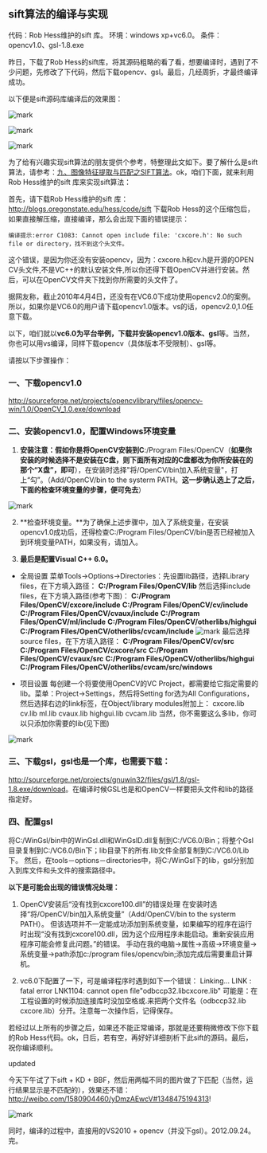 ## sift算法的编译与实现

代码：Rob Hess维护的sift 库。
环境：windows xp+vc6.0。
条件：opencv1.0、gsl-1.8.exe

昨日，下载了Rob Hess的sift库，将其源码粗略的看了看，想要编译时，遇到了不少问题，先修改了下代码，然后下载opencv、gsl。最后，几经周折，才最终编译成功。

以下便是sift源码库编译后的效果图：

![mark](http://pacdb2bfr.bkt.clouddn.com/blog/image/180708/Fc2Ak23lDD.jpg?imageslim)

![mark](http://pacdb2bfr.bkt.clouddn.com/blog/image/180708/lb92ikGff6.jpg?imageslim)

![mark](http://pacdb2bfr.bkt.clouddn.com/blog/image/180708/1gLhgbkigi.jpg?imageslim)

为了给有兴趣实现sift算法的朋友提供个参考，特整理此文如下。要了解什么是sift算法，请参考：[九、图像特征提取与匹配之SIFT算法](http://blog.csdn.net/v_JULY_v/article/details/6186942)。ok，咱们下面，就来利用Rob Hess维护的sift 库来实现sift算法：

首先，请下载Rob Hess维护的sift 库：
<http://blogs.oregonstate.edu/hess/code/sift>
下载Rob Hess的这个压缩包后，如果直接解压缩，直接编译，那么会出现下面的错误提示：

	编译提示:error C1083: Cannot open include file: 'cxcore.h': No such file or directory，找不到这个头文件。

这个错误，是因为你还没有安装opencv，因为：cxcore.h和cv.h是开源的OPEN CV头文件,不是VC++的默认安装文件,所以你还得下载OpenCV并进行安装。然后，可以在OpenCV文件夹下找到你所需要的头文件了。

据网友称，截止2010年4月4日，还没有在VC6.0下成功使用opencv2.0的案例。所以，如果你是VC6.0的用户请下载opencv1.0版本。vs的话，opencv2.0,1.0任意下载。

以下，咱们就以**vc6.0为平台举例，下载并安装opencv1.0版本、gsl**等。当然，你也可以用vs编译，同样下载opencv（具体版本不受限制）、gsl等。

请按以下步骤操作：

### 一、下载opencv1.0

<http://sourceforge.net/projects/opencvlibrary/files/opencv-win/1.0/OpenCV_1.0.exe/download>

### 二、安装opencv1.0，配置Windows环境变量

1. **安装注意：**假如你是将OpenCV安装到**C**:/Program Files/OpenCV（**如果你安装的时候选择不是安装在C盘，则下面所有对应的C盘都改为你所安装在的那个“X盘”，即可**），在安装时选择"将/OpenCV/bin加入系统变量"，打上“勾”。（Add/OpenCV/bin to the systerm PATH。**这一步确认选上了之后，下面的检查环境变量的步骤，便可免去**）

![mark](http://pacdb2bfr.bkt.clouddn.com/blog/image/180708/9CF0ILK23C.png?imageslim)

2. **检查环境变量。**为了确保上述步骤中，加入了系统变量，在安装opencv1.0成功后，还得检查C:/Program Files/OpenCV/bin是否已经被加入到环境变量PATH，如果没有，请加入。

3. **最后是配置Visual C++ 6.0。**

* 全局设置
菜单Tools->Options->Directories：先设置lib路径，选择Library files，在下方填入路径：
**C:/Program Files/OpenCV/lib**
然后选择include files，在下方填入路径(参考下图)：
**C:/Program Files/OpenCV/cxcore/include**
**C:/Program Files/OpenCV/cv/include**
**C:/Program Files/OpenCV/cvaux/include**
**C:/Program Files/OpenCV/ml/include**
**C:/Program Files/OpenCV/otherlibs/highgui**
**C:/Program Files/OpenCV/otherlibs/cvcam/include**
![mark](http://pacdb2bfr.bkt.clouddn.com/blog/image/180708/ffi65BEgd8.png?imageslim)
最后选择source files，在下方填入路径：
**C:/Program Files/OpenCV/cv/src**
**C:/Program Files/OpenCV/cxcore/src**
**C:/Program Files/OpenCV/cvaux/src**
**C:/Program Files/OpenCV/otherlibs/highgui**
**C:/Program Files/OpenCV/otherlibs/cvcam/src/windows**

* 项目设置
每创建一个将要使用OpenCV的VC Project，都需要给它指定需要的lib。菜单：Project->Settings，然后将Setting for选为All Configurations，然后选择右边的link标签，在Object/library modules附加上：
cxcore.lib cv.lib ml.lib cvaux.lib highgui.lib cvcam.lib
当然，你不需要这么多lib，你可以只添加你需要的lib(见下图)

![mark](http://pacdb2bfr.bkt.clouddn.com/blog/image/180708/DDF7La3DCa.png?imageslim)

### 三、下载gsl，gsl也是一个库，也需要下载：
<http://sourceforge.net/projects/gnuwin32/files/gsl/1.8/gsl-1.8.exe/download>。在编译时候GSL也是和OpenCV一样要把头文件和lib的路径指定好。

### 四、配置gsl

将C:/WinGsl/bin中的WinGsl.dll和WinGslD.dll复制到C:/VC6.0/Bin；将整个Gsl目录复制到C:/VC6.0/Bin下；lib目录下的所有.lib文件全部复制到C:/VC6.0/Lib下。
然后，在tools－options－directories中，将C:/WinGsl下的lib，gsl分别加入到库文件和头文件的搜索路径中。

**以下是可能会出现的错误情况处理：**

1. OpenCV安装后“没有找到cxcore100.dll”的错误处理
在安装时选择“将/OpenCV/bin加入系统变量”（Add/OpenCV/bin to the systerm PATH）。 但该选项并不一定能成功添加到系统变量，如果编写的程序在运行时出现“没有找到cxcore100.dll，因为这个应用程序未能启动。重新安装应用程序可能会修复此问题。”的错误。
手动在我的电脑->属性->高级->环境变量->系统变量->path添加c:/program files/opencv/bin;添加完成后需要重启计算机。

2. vc6.0下配置了一下，可是编译程序时遇到如下一个错误：
Linking... LINK : fatal error LNK1104: cannot open file"odbccp32.libcxcore.lib"
可能是：在工程设置的时候添加连接库时没加空格或.来把两个文件名（odbccp32.lib cxcore.lib）分开。注意每一次操作后，记得保存。

若经过以上所有的步骤之后，如果还不能正常编译，那就是还要稍微修改下你下载的Rob Hess代码。ok，日后，若有空，再好好详细剖析下此sift的源码。最后，祝你编译顺利。

updated

今天下午试了下sift + KD + BBF，然后用两幅不同的图片做了下匹配（当然，运行结果显示是不匹配的），效果还不错：<http://weibo.com/1580904460/yDmzAEwcV#1348475194313>!

![mark](http://pacdb2bfr.bkt.clouddn.com/blog/image/180708/LagCe566d1.jpg?imageslim)

同时，编译的过程中，直接用的VS2010 + opencv（并没下gsl）。2012.09.24。完。
